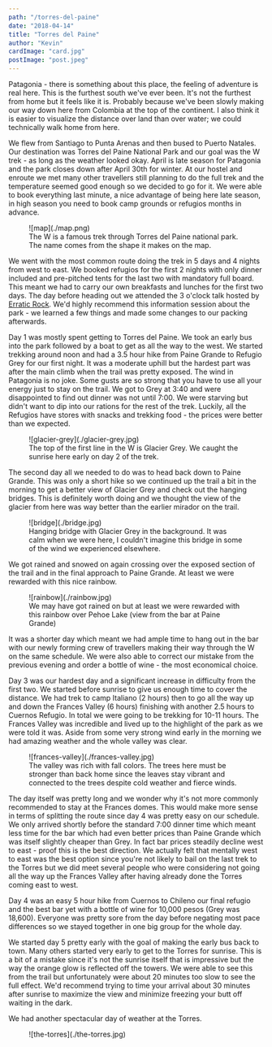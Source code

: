 ```yaml
---
path: "/torres-del-paine"
date: "2018-04-14"
title: "Torres del Paine"
author: "Kevin"
cardImage: "card.jpg"
postImage: "post.jpeg"
---
```


Patagonia - there is something about this place, the feeling of adventure is real here. This is the furthest south we've ever been. It's not the furthest from home but it feels like it is. Probably because we've been slowly making our way down here from Colombia at the top of the continent. I also think it is easier to visualize the distance over land than over water; we could technically walk home from here.

We flew from Santiago to Punta Arenas and then bused to Puerto Natales. Our destination was Torres del Paine National Park and our goal was the W trek - as long as the weather looked okay. April is late season for Patagonia and the park closes down after April 30th for winter. At our hostel and enroute we met many other travellers still planning to do the full trek and the temperature seemed good enough so we decided to go for it. We were able to book everything last minute, a nice advantage of being here late season, in high season you need to book camp grounds or refugios months in advance.

<figure>
  ![map](./map.png)
  <figcaption>
    The W is a famous trek through Torres del Paine national park. The name comes from the shape it makes on the map.
  </figcaption>
</figure>

We went with the most common route doing the trek in 5 days and 4 nights from west to east. We booked refugios for the first 2 nights with only dinner included and pre-pitched tents for the last two with mandatory full board. This meant we had to carry our own breakfasts and lunches for the first two days. The day before heading out we attended the 3 o'clock talk hosted by [Erratic Rock](https://www.erraticrock.com/). We'd highly recommend this information session about the park - we learned a few things and made some changes to our packing afterwards.

Day 1 was mostly spent getting to Torres del Paine. We took an early bus into the park followed by a boat to get as all the way to the west. We started trekking around noon and had a 3.5 hour hike from Paine Grande to Refugio Grey for our first night. It was a moderate uphill but the hardest part was after the main climb when the trail was pretty exposed. The wind in Patagonia is no joke. Some gusts are so strong that you have to use all your energy just to stay on the trail. We got to Grey at 3:40 and were disappointed to find out dinner was not until 7:00. We were starving but didn't want to dip into our rations for the rest of the trek. Luckily, all the Refugios have stores with snacks and trekking food - the prices were better than we expected.

<figure>
  ![glacier-grey](./glacier-grey.jpg)
  <figcaption>
    The top of the first line in the W is Glacier Grey. We caught the sunrise here early on day 2 of the trek.
  </figcaption>
</figure>

The second day all we needed to do was to head back down to Paine Grande. This was only a short hike so we continued up the trail a bit in the morning to get a better view of Glacier Grey and check out the hanging bridges. This is definitely worth doing and we thought the view of the glacier from here was way better than the earlier mirador on the trail.

<figure>
  ![bridge](./bridge.jpg)
  <figcaption>
    Hanging bridge with Glacier Grey in the background. It was calm when we were here, I couldn't imagine this bridge in some of the wind we experienced elsewhere.
  </figcaption>
</figure>

We got rained and snowed on again crossing over the exposed section of the trail and in the final approach to Paine Grande. At least we were rewarded with this nice rainbow.

<figure>
  ![rainbow](./rainbow.jpg)
  <figcaption>
    We may have got rained on but at least we were rewarded with this rainbow over Pehoe Lake (view from the bar at Paine Grande)
  </figcaption>
</figure>

It was a shorter day which meant we had ample time to hang out in the bar with our newly forming crew of travellers making their way through the W on the same schedule. We were also able to correct our mistake from the previous evening and order a bottle of wine - the most economical choice.

Day 3 was our hardest day and a significant increase in difficulty from the first two. We started before sunrise to give us enough time to cover the distance. We had trek to camp Italiano (2 hours) then to go all the way up and down the Frances Valley (6 hours) finishing with another 2.5 hours to Cuernos Refugio. In total we were going to be trekking for 10-11 hours. The Frances Valley was incredible and lived up to the highlight of the park as we were told it was. Aside from some very strong wind early in the morning we had amazing weather and the whole valley was clear.

<figure>
  ![frances-valley](./frances-valley.jpg)
  <figcaption>
    The valley was rich with fall colors. The trees here must be stronger than back home since the leaves stay vibrant and connected to the trees despite cold weather and fierce winds.
  </figcaption>
</figure>

The day itself was pretty long and we wonder why it's not more commonly recommended to stay at the Frances domes. This would make more sense in terms of splitting the route since day 4 was pretty easy on our schedule. We only arrived shortly before the standard 7:00 dinner time which meant less time for the bar which had even better prices than Paine Grande which was itself slightly cheaper than Grey. In fact bar prices steadily decline west to east - proof this is the best direction. We actually felt that mentally west to east was the best option since you're not likely to bail on the last trek to the Torres but we did meet several people who were considering not going all the way up the Frances Valley after having already done the Torres coming east to west.

Day 4 was an easy 5 hour hike from Cuernos to Chileno our final refugio and the best bar yet with a bottle of wine for 10,000 pesos (Grey was 18,600). Everyone was pretty sore from the day before negating most pace differences so we stayed together in one big group for the whole day.

We started day 5 pretty early with the goal of making the early bus back to town. Many others started very early to get to the Torres for sunrise. This is a bit of a mistake since it's not the sunrise itself that is impressive but the way the orange glow is reflected off the towers. We were able to see this from the trail but unfortunately were about 20 minutes too slow to see the full effect. We'd recommend trying to time your arrival about 30 minutes after sunrise to maximize the view and minimize freezing your butt off waiting in the dark.

We had another spectacular day of weather at the Torres.

<figure>
  ![the-torres](./the-torres.jpg)
</figure>
